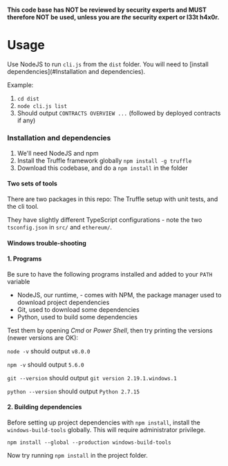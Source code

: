 

#### This code base has NOT be reviewed by security experts and MUST therefore NOT be used, unless you are _the_ security expert or l33t h4x0r.


# Usage

Use NodeJS to run `cli.js` from the `dist` folder. You will need to [install dependencies](#Installation and dependencies).

Example:
 1.  `cd dist`
 2.  `node cli.js list`
 3.  Should output `CONTRACTS OVERVIEW ...` (followed by deployed contracts if any)


### Installation and dependencies

 1.  We'll need NodeJS and npm 
 2.  Install the Truffle framework globally 
     `npm install -g truffle`
 3.  Download this codebase, and do a `npm install` in the folder


#### Two sets of tools

There are two packages in this repo: 
The Truffle setup with unit tests, and the cli tool.
 
 They have slightly different 
TypeScript configurations - note the two `tsconfig.json` in `src/` and `ethereum/`.


#### Windows trouble-shooting

#### 1. Programs

Be sure to have the following programs installed and added to your `PATH` variable

  - NodeJS, our runtime, - comes with NPM, the package manager used to download project dependencies
  - Git, used to download some dependencies
  - Python, used to build some dependencies
  
  
Test them by opening _Cmd_ or _Power Shell_, then try printing the versions (newer versions are OK):

`node -v` should output `v8.0.0`

`npm -v` should output `5.6.0` 

`git --version` should output `git version 2.19.1.windows.1`

`python --version` should output `Python 2.7.15`


#### 2. Building dependencies

Before setting up project dependencies with `npm install`, install the `windows-build-tools` globally. 
This will require administrator privilege.

`npm install --global --production windows-build-tools` 

Now try running `npm install` in the project folder.